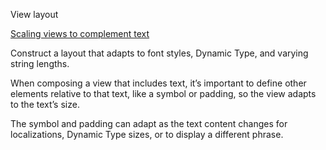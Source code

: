 View layout

[Scaling views to complement text](https://developer.apple.com/tutorials/swiftui-concepts/scaling-views-to-complement-text)

Construct a layout that adapts to font styles, Dynamic Type, and varying string lengths.

When composing a view that includes text, it’s important to define other elements relative to that text, like a symbol or padding, so the view adapts to the text’s size.

The symbol and padding can adapt as the text content changes for localizations, Dynamic Type sizes, or to display a different phrase.
